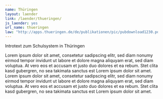```yaml
---
name: Thüringen
layout: laender
link: /laender/thueringen/
js_laender: yes
url_name: thueringen
law: "http://apps.thueringen.de/de/publikationen/pic/pubdownload1230.pdf"
---
```

Introtext zum Schulsystem in Thüringen

Lorem ipsum dolor sit amet, consetetur sadipscing elitr, sed diam nonumy eirmod tempor invidunt ut labore et dolore
magna aliquyam erat, sed diam voluptua. At vero eos et accusam et justo duo dolores et ea rebum. Stet clita kasd
gubergren, no sea takimata sanctus est Lorem ipsum dolor sit amet. Lorem ipsum dolor sit amet, consetetur sadipscing
elitr, sed diam nonumy eirmod tempor invidunt ut labore et dolore magna aliquyam erat, sed diam voluptua. At vero eos
et accusam et justo duo dolores et ea rebum. Stet clita kasd gubergren, no sea takimata sanctus est Lorem ipsum dolor
sit amet.